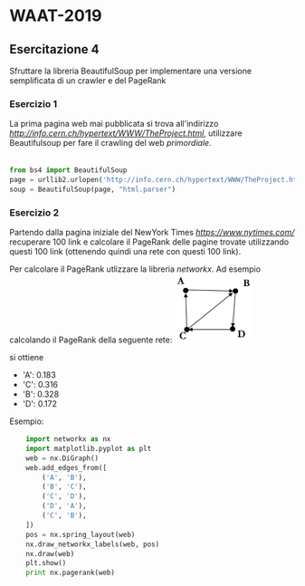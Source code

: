 # WAAT-2019


## Esercitazione 4

Sfruttare la libreria BeautifulSoup per implementare una versione semplificata di un crawler e del PageRank


### Esercizio 1

La prima pagina web mai pubblicata si trova all'indirizzo *http://info.cern.ch/hypertext/WWW/TheProject.html*, utilizzare
Beautifulsoup per fare il crawling del web _primordiale_.

```python

from bs4 import BeautifulSoup
page = urllib2.urlopen('http://info.cern.ch/hypertext/WWW/TheProject.html').read()
soup = BeautifulSoup(page, "html.parser")

```

### Esercizio 2

Partendo dalla pagina iniziale del NewYork Times *https://www.nytimes.com/* recuperare 100 link e calcolare il PageRank 
delle pagine trovate utilizzando questi 100 link (ottenendo quindi una rete con questi 100 link). 

Per calcolare il PageRank utlizzare la libreria *networkx*. Ad esempio calcolando il PageRank della seguente rete:
![alt text](imgs/web-graph2.gif "Esempio page rank")

si ottiene
- 'A': 0.183
- 'C': 0.316
- 'B': 0.328
- 'D': 0.172

Esempio:
```python
    import networkx as nx
    import matplotlib.pyplot as plt
    web = nx.DiGraph()
    web.add_edges_from([
        ('A', 'B'),
        ('B', 'C'),
        ('C', 'D'),
        ('D', 'A'),
        ('C', 'B'),
    ])
    pos = nx.spring_layout(web)
    nx.draw_networkx_labels(web, pos)
    nx.draw(web)
    plt.show()
    print nx.pagerank(web)
```


